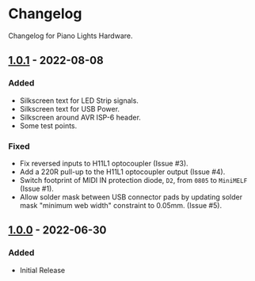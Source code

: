 # Changelog

Changelog for Piano Lights Hardware.

## [1.0.1] - 2022-08-08

### Added

- Silkscreen text for LED Strip signals.
- Silkscreen text for USB Power.
- Silkscreen around AVR ISP-6 header.
- Some test points.

### Fixed

- Fix reversed inputs to H11L1 optocoupler (Issue #3).
- Add a 220R pull-up to the H11L1 optocoupler output (Issue #4).
- Switch footprint of MIDI IN protection diode, `D2`, from `0805` to `MiniMELF` (Issue #1).
- Allow solder mask between USB connector pads by updating solder mask "minimum web width" constraint to 0.05mm. (Issue #5).

## [1.0.0] - 2022-06-30

### Added

- Initial Release


[unreleased]: https://github.com/ddribin/piano-lights-hw/compare/v1.0.1...HEAD
[1.0.1]: https://github.com/ddribin/piano-lights-hw/releases/tag/v1.0.1
[1.0.0]: https://github.com/ddribin/piano-lights-hw/releases/tag/v1.0.0
